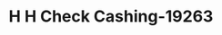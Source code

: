 ---
f_zip-code: 36360
f_state-code: AL
title: H H Check Cashing-19263
f_phone: 334-445-3555
f_city-only: Ozark
f_address: 1116 Andrews Avenue Ozark
f_location-unique-id: '19263'
slug: h-h-check-cashing-19263
updated-on: '2024-05-30T13:46:58.046Z'
created-on: '2024-05-30T13:36:59.803Z'
published-on: '2024-05-30T13:54:32.469Z'
f_city-state: cms/city/ozark-al.md
f_company: cms/company/h-h-check-cashing.md
f_state: cms/state/alabama.md
layout: '[payday-loan].html'
tags: payday-loan
---